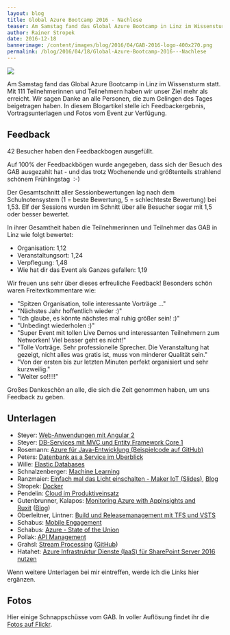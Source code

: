 ```yaml
---
layout: blog
title: Global Azure Bootcamp 2016 - Nachlese
teaser: Am Samstag fand das Global Azure Bootcamp in Linz im Wissensturm statt. Mit 111 Teilnehmerinnen und Teilnehmern haben wir unser Ziel mehr als erreicht. Wir sagen Danke an alle Personen, die zum Gelingen des Tages beigetragen haben. In diesem Blogartikel stelle ich Vortragsunterlagen und Fotos vom Event zur Verfügung.
author: Rainer Stropek
date: 2016-12-18
bannerimage: /content/images/blog/2016/04/GAB-2016-logo-400x270.png
permalink: /blog/2016/04/18/Global-Azure-Bootcamp-2016---Nachlese
---
```


<p xmlns="http://www.w3.org/1999/xhtml">
  <img src="{{site.baseurl}}/content/images/blog/2016/04/GAB/2016-04-08 CoderDojo-16.jpg" />
</p><p xmlns="http://www.w3.org/1999/xhtml">Am Samstag fand das Global Azure Bootcamp in Linz im Wissensturm statt. Mit 111 Teilnehmerinnen und Teilnehmern haben wir unser Ziel mehr als erreicht. Wir sagen Danke an alle Personen, die zum Gelingen des Tages beigetragen haben. In diesem Blogartikel stelle ich Feedbackergebnis, Vortragsunterlagen und Fotos vom Event zur Verfügung.</p><h2 xmlns="http://www.w3.org/1999/xhtml">Feedback</h2><p xmlns="http://www.w3.org/1999/xhtml">42 Besucher haben den Feedbackbogen ausgefüllt.</p><p class="highlighted" xmlns="http://www.w3.org/1999/xhtml">Auf 100% der Feedbackbögen wurde angegeben, dass sich der Besuch des GAB ausgezahlt hat - und das trotz Wochenende und größtenteils strahlend schönem Frühlingstag  :-)</p><p xmlns="http://www.w3.org/1999/xhtml">Der Gesamtschnitt aller Sessionbewertungen lag nach dem Schulnotensystem (1 = beste Bewertung, 5 = schlechteste Bewertung) bei 1,53. Elf der Sessions wurden im Schnitt über alle Besucher sogar mit 1,5 oder besser bewertet.</p><p xmlns="http://www.w3.org/1999/xhtml">In ihrer Gesamtheit haben die Teilnehmerinnen und Teilnehmer das GAB in Linz wie folgt bewertet:</p><ul xmlns="http://www.w3.org/1999/xhtml">
  <li>Organisation: 1,12</li>
  <li>Veranstaltungsort: 1,24</li>
  <li>Verpflegung: 1,48</li>
  <li>Wie hat dir das Event als Ganzes gefallen: 1,19</li>
</ul><p xmlns="http://www.w3.org/1999/xhtml">Wir freuen uns sehr über dieses erfreuliche Feedback! Besonders schön waren Freitextkommentare wie:</p><ul xmlns="http://www.w3.org/1999/xhtml">
  <li>"Spitzen Organisation, tolle interessante Vorträge ..."</li>
  <li>"Nächstes Jahr hoffentlich wieder :)"</li>
  <li>"Ich glaube, es könnte nächstes mal ruhig größer sein! :)"</li>
  <li>"Unbedingt wiederholen :)"</li>
  <li>"Super Event mit tollen Live Demos und interessanten Teilnehmern zum Networken! Viel besser geht es nicht!"</li>
  <li>"Tolle Vorträge. Sehr professionelle Sprecher. Die Veranstaltung hat gezeigt, nicht alles was gratis ist, muss von minderer Qualität sein."</li>
  <li>"Von der ersten bis zur letzten Minuten perfekt organisiert und sehr kurzweilig."</li>
  <li>"Weiter so!!!!!"</li>
</ul><p xmlns="http://www.w3.org/1999/xhtml">Großes Dankeschön an alle, die sich die Zeit genommen haben, um uns Feedback zu geben.</p><h2 xmlns="http://www.w3.org/1999/xhtml">Unterlagen</h2><ul xmlns="http://www.w3.org/1999/xhtml">
  <li>Steyer: <a href="http://www.softwarearchitekt.at/post/2016/04/16/unterlagen-zum-vortrag-moderne-web-anwendungen-mit-angular-2-vom-global-azure-bootcamp-in-linz-april-2016.aspx" target="_blank">Web-Anwendungen mit Angular 2</a></li>
  <li>Steyer: <a href="http://www.softwarearchitekt.at/post/2016/04/16/unterlagen-zum-vortrag-datenbasierte-services-mit-mvc-core-1-und-ef-core-1-vom-global-azure-bootcamp-in-linz-april-2016.aspx" target="_blank">DB-Services mit MVC und Entity Framework Core 1</a></li>
  <li>Rosemann: <a href="https://github.com/scintillation/talks/tree/master/meimarie" target="_blank">Azure für Java-Entwicklung (Beispielcode auf GitHub)</a></li>
  <li>Peters: <a href="{{site.baseurl}}/content/images/blog/2016/04/Fit 4 Azure SQL.PDF" target="_blank">Datenbank as a Service im Überblick</a></li>
  <li>Wille: <a href="https://github.com/christophwille/demosatconferences/tree/master/gab16" target="_blank">Elastic Databases</a></li>
  <li>Schnalzenberger: <a href="{{site.baseurl}}/content/images/blog/2016/04/2016-04 Global Azure Bootcamp MachineLearning.7z" target="_blank">Machine Learning</a></li>
  <li>Ranzmaier: <a href="https://onedrive.live.com/redir?resid=9999FA49EB6E4451!466095&amp;authkey=!AKq7rFUciMDRfhU&amp;ithint=file%2cpptx" target="_blank">Einfach mal das Licht einschalten - Maker IoT (Slides)</a>, <a href="http://www.dotnet.xyz/" target="_blank">Blog</a></li>
  <li>Stropek: <a href="https://github.com/rstropek/DockerVS2015Intro/" target="_blank">Docker</a></li>
  <li>Pendelin: <a href="{{site.baseurl}}/content/images/blog/2016/04/Monitoring Azure with AppInsights and Ruxit.pptx" target="_blank">Cloud im Produktiveinsatz</a></li>
  <li>Gutenbrunner, Kalapos: <a href="{{site.baseurl}}/content/images/blog/2016/04/Monitoring Azure with AppInsights and Ruxit.pptx" target="_blank">Monitoring Azure with AppInsights and Ruxit</a> (<a href="http://kalapos.azurewebsites.net/monitoring-with-application-insights" target="_blank">Blog</a>)</li>
  <li>Oberleitner, Lintner: <a href="{{site.baseurl}}/content/images/blog/2016/04/AzureBootcamp_2016Linz_VSTS_TFS_BuildandReleaseManagement.pdf" target="_blank">Build und Releasemanagement mit TFS und VSTS</a></li>
  <li>Schabus: <a href="{{site.baseurl}}/content/images/blog/2016/04/Azure_MobileEngagement__20160416.pdf" target="_blank">Mobile Engagement</a></li>
  <li>Schabus: <a href="{{site.baseurl}}/content/images/blog/2016/04/Azure_StateOfTheUnion_20160416.pdf" target="_blank">Azure - State of the Union</a></li>
  <li>Pollak: <a href="https://blog.spectologic.com/2016/04/20/api-management-on-global-azure-bootcamp-2016/" target="_blank">API Management</a></li>
  <li>Grahsl: <a href="{{site.baseurl}}/content/images/blog/2016/04/GAB16_Stream_Processing_with_Azure.pdf" target="_blank">Stream Processing</a> (<a href="https://github.com/hpgrahsl/gab2016streamanalytics" target="_blank">GitHub</a>)</li>
  <li>Hatahet: <a href="{{site.baseurl}}/content/images/blog/2016/04/GAB-2016-Hatahet-Azure-Infrastruktur-Dienste-fuer-SharePoint-Server-2016.pdf" target="_blank">Azure Infrastruktur Dienste (IaaS) für SharePoint Server 2016 nutzen</a></li>
</ul><p xmlns="http://www.w3.org/1999/xhtml">Wenn weitere Unterlagen bei mir eintreffen, werde ich die Links hier ergänzen.</p><h2 xmlns="http://www.w3.org/1999/xhtml">Fotos</h2><p xmlns="http://www.w3.org/1999/xhtml">Hier einige Schnappschüsse vom GAB. In voller Auflösung findet ihr die <a href="https://flic.kr/s/aHskxKhgMs" target="_blank">Fotos auf Flickr</a>.</p><f:function name="Composite.Media.ImageGallery.Slimbox2" xmlns:f="http://www.composite.net/ns/function/1.0">
  <f:param name="MediaFolder" value="MediaArchive:fbed2258-6c4b-48f0-80c6-e21d31652b99" xmlns:f="http://www.composite.net/ns/function/1.0" />
  <f:param name="ThumbnailMaxWidth" value="128" xmlns:f="http://www.composite.net/ns/function/1.0" />
  <f:param name="ThumbnailMaxHeight" value="128" xmlns:f="http://www.composite.net/ns/function/1.0" />
  <f:param name="ImageMaxWidth" value="1280" xmlns:f="http://www.composite.net/ns/function/1.0" />
  <f:param name="ImageMaxHeight" value="1024" xmlns:f="http://www.composite.net/ns/function/1.0" />
  <f:param name="AutoSquareThumbnails" value="True" xmlns:f="http://www.composite.net/ns/function/1.0" />
</f:function>